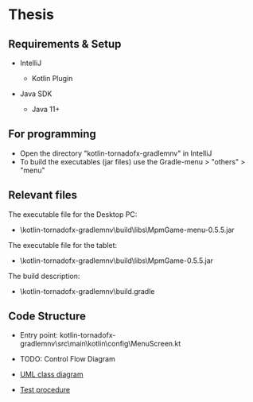 # Thesis

## Requirements & Setup

- IntelliJ
    - Kotlin Plugin 

- Java SDK
    - Java 11+

## For programming

- Open the directory "kotlin-tornadofx-gradlemnv" in IntelliJ
- To build the executables (jar files) use the Gradle-menu > "others" > "menu"

## Relevant files

The executable file for the Desktop PC:
- \kotlin-tornadofx-gradlemnv\build\libs\MpmGame-menu-0.5.5.jar

The executable file for the tablet:
- \kotlin-tornadofx-gradlemnv\build\libs\MpmGame-0.5.5.jar

The build description:
- \kotlin-tornadofx-gradlemnv\build.gradle

## Code Structure

- Entry point: kotlin-tornadofx-gradlemnv\src\main\kotlin\config\MenuScreen.kt

- TODO: Control Flow Diagram
- [UML class diagram](kotlin-tornadofx-gradlemnv/docs/HMDLag-UML.drawio.pdf)
- [Test procedure](kotlin-tornadofx-gradlemnv/docs/HMDLag_Interaction.drawio.pdf)
